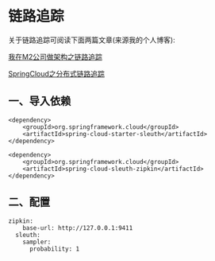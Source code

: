 # 链路追踪
关于链路追踪可阅读下面两篇文章(来源我的个人博客):

[我在M2公司做架构之链路追踪](https://youcongtech.com/2021/10/17/%E6%88%91%E5%9C%A8M2%E5%85%AC%E5%8F%B8%E5%81%9A%E6%9E%B6%E6%9E%84%E4%B9%8B%E9%93%BE%E8%B7%AF%E8%BF%BD%E8%B8%AA/)

[SpringCloud之分布式链路追踪](https://youcongtech.com/2020/11/06/SpringCloud%E4%B9%8B%E5%88%86%E5%B8%83%E5%BC%8F%E9%93%BE%E8%B7%AF%E8%BF%BD%E8%B8%AA/)

## 一、导入依赖
```
<dependency>
    <groupId>org.springframework.cloud</groupId>
    <artifactId>spring-cloud-starter-sleuth</artifactId>
</dependency>

<dependency>
    <groupId>org.springframework.cloud</groupId>
    <artifactId>spring-cloud-sleuth-zipkin</artifactId>
</dependency>

```

## 二、配置
```
zipkin:
    base-url: http://127.0.0.1:9411
  sleuth:
    sampler:
      probability: 1

```